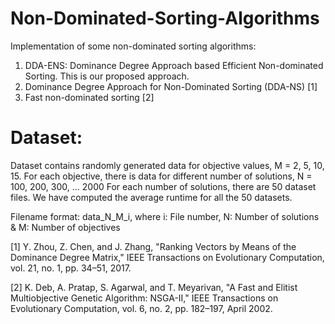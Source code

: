 # Non-Dominated-Sorting-Algorithms

Implementation of some non-dominated sorting algorithms:
1. DDA-ENS: Dominance Degree Approach based Efficient Non-dominated Sorting. This is our proposed approach.  
2. Dominance Degree Approach for Non-Dominated Sorting (DDA-NS) [1]
3. Fast non-dominated sorting [2]

# Dataset:
Dataset contains randomly generated data for objective values, M = 2, 5, 10, 15.
For each objective, there is data for different number of solutions, N = 100, 200, 300, ... 2000
For each number of solutions, there are 50 dataset files. We have computed the average runtime for all the 50 datasets.

Filename format: data_N_M_i, where i: File number, N: Number of solutions & M: Number of objectives


[1] Y. Zhou, Z. Chen, and J. Zhang, "Ranking Vectors by Means of the Dominance Degree Matrix," IEEE Transactions on Evolutionary
Computation, vol. 21, no. 1, pp. 34–51, 2017.

[2] K. Deb, A. Pratap, S. Agarwal, and T. Meyarivan, "A Fast and Elitist Multiobjective Genetic Algorithm: NSGA-II," IEEE Transactions on Evolutionary Computation, vol. 6, no. 2, pp. 182–197, April 2002.

